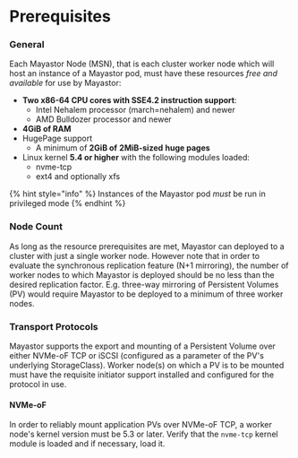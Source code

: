 # Prerequisites

### **General**

Each Mayastor Node \(MSN\), that is each cluster worker node which will host an instance of a Mayastor pod, must have these resources _free and available_ for use by Mayastor:

* **Two  x86-64 CPU cores with SSE4.2 instruction support**:
  * Intel Nehalem processor \(march=nehalem\) and newer
  * AMD Bulldozer processor and newer
* **4GiB of RAM**
* HugePage support
  * A minimum of **2GiB of** **2MiB-sized** **huge pages**
* Linux kernel **5.4 or higher** with the following modules loaded:
  * nvme-tcp
  * ext4 and optionally xfs

{% hint style="info" %}
Instances of the Mayastor pod _must_ be run in privileged mode
{% endhint %}

### Node Count

As long as the resource prerequisites are met, Mayastor can deployed to a cluster with just a single worker node.  However note that in order to evaluate the synchronous replication feature \(N+1 mirroring\), the number of worker nodes to which Mayastor is deployed should be no less than the desired replication factor.  E.g. three-way mirroring of Persistent Volumes \(PV\) would require Mayastor to be deployed to a minimum of three worker nodes.

### Transport Protocols

Mayastor supports the export and mounting of a Persistent Volume over either NVMe-oF TCP or iSCSI \(configured as a parameter of the PV's underlying StorageClass\).  Worker node\(s\) on which a PV is to be mounted must have the requisite initiator support installed and configured for the protocol in use.

#### NVMe-oF

In order to reliably mount application PVs  over NVMe-oF TCP, a worker node's kernel version must be 5.3 or later.  Verify that the `nvme-tcp`  kernel module is loaded and if necessary, load it.



